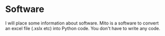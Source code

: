 # Software
I will place some information about software.
Mito is a software to convert an excel file (.xslx etc) into Python code.
You don't have to write any code.
